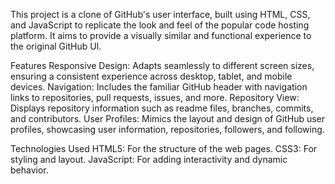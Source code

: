This project is a clone of GitHub's user interface, built using HTML, CSS, and JavaScript to replicate the look and feel of the popular code hosting platform. It aims to provide a visually similar and functional experience to the original GitHub UI.

Features
Responsive Design: Adapts seamlessly to different screen sizes, ensuring a consistent experience across desktop, tablet, and mobile devices.
Navigation: Includes the familiar GitHub header with navigation links to repositories, pull requests, issues, and more.
Repository View: Displays repository information such as readme files, branches, commits, and contributors.
User Profiles: Mimics the layout and design of GitHub user profiles, showcasing user information, repositories, followers, and following.

Technologies Used
HTML5: For the structure of the web pages.
CSS3: For styling and layout.
JavaScript: For adding interactivity and dynamic behavior.
